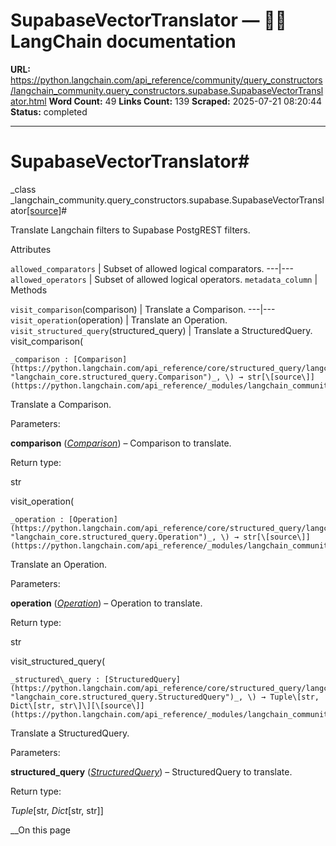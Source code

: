 # SupabaseVectorTranslator — 🦜🔗 LangChain  documentation

**URL:** https://python.langchain.com/api_reference/community/query_constructors/langchain_community.query_constructors.supabase.SupabaseVectorTranslator.html
**Word Count:** 49
**Links Count:** 139
**Scraped:** 2025-07-21 08:20:44
**Status:** completed

---

# SupabaseVectorTranslator\#

_class _langchain\_community.query\_constructors.supabase.SupabaseVectorTranslator[\[source\]](https://python.langchain.com/api_reference/_modules/langchain_community/query_constructors/supabase.html#SupabaseVectorTranslator)\#     

Translate Langchain filters to Supabase PostgREST filters.

Attributes

`allowed_comparators` | Subset of allowed logical comparators.   ---|---   `allowed_operators` | Subset of allowed logical operators.   `metadata_column` |       Methods

`visit_comparison`\(comparison\) | Translate a Comparison.   ---|---   `visit_operation`\(operation\) | Translate an Operation.   `visit_structured_query`\(structured\_query\) | Translate a StructuredQuery.      visit\_comparison\(

    _comparison : [Comparison](https://python.langchain.com/api_reference/core/structured_query/langchain_core.structured_query.Comparison.html#langchain_core.structured_query.Comparison "langchain_core.structured_query.Comparison")_, \) → str[\[source\]](https://python.langchain.com/api_reference/_modules/langchain_community/query_constructors/supabase.html#SupabaseVectorTranslator.visit_comparison)\#     

Translate a Comparison.

Parameters:     

**comparison** \([_Comparison_](https://python.langchain.com/api_reference/core/structured_query/langchain_core.structured_query.Comparison.html#langchain_core.structured_query.Comparison "langchain_core.structured_query.Comparison")\) – Comparison to translate.

Return type:     

str

visit\_operation\(

    _operation : [Operation](https://python.langchain.com/api_reference/core/structured_query/langchain_core.structured_query.Operation.html#langchain_core.structured_query.Operation "langchain_core.structured_query.Operation")_, \) → str[\[source\]](https://python.langchain.com/api_reference/_modules/langchain_community/query_constructors/supabase.html#SupabaseVectorTranslator.visit_operation)\#     

Translate an Operation.

Parameters:     

**operation** \([_Operation_](https://python.langchain.com/api_reference/core/structured_query/langchain_core.structured_query.Operation.html#langchain_core.structured_query.Operation "langchain_core.structured_query.Operation")\) – Operation to translate.

Return type:     

str

visit\_structured\_query\(

    _structured\_query : [StructuredQuery](https://python.langchain.com/api_reference/core/structured_query/langchain_core.structured_query.StructuredQuery.html#langchain_core.structured_query.StructuredQuery "langchain_core.structured_query.StructuredQuery")_, \) → Tuple\[str, Dict\[str, str\]\][\[source\]](https://python.langchain.com/api_reference/_modules/langchain_community/query_constructors/supabase.html#SupabaseVectorTranslator.visit_structured_query)\#     

Translate a StructuredQuery.

Parameters:     

**structured\_query** \([_StructuredQuery_](https://python.langchain.com/api_reference/core/structured_query/langchain_core.structured_query.StructuredQuery.html#langchain_core.structured_query.StructuredQuery "langchain_core.structured_query.StructuredQuery")\) – StructuredQuery to translate.

Return type:     

_Tuple_\[str, _Dict_\[str, str\]\]

__On this page